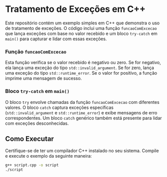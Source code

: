 # Tratamento de Exceções em C++

Este repositório contém um exemplo simples em C++ que demonstra o uso de tratamento de exceções. O código inclui uma função `funcaoComExcecao` que lança exceções com base no valor recebido e um bloco `try-catch` em `main()` para capturar e lidar com essas exceções.

### Função `funcaoComExcecao`

Esta função verifica se o valor recebido é negativo ou zero. Se for negativo, ela lança uma exceção do tipo `std::invalid_argument`. Se for zero, lança uma exceção do tipo `std::runtime_error`. Se o valor for positivo, a função imprime uma mensagem de sucesso.

### Bloco `try-catch` em `main()`

O bloco `try` envolve chamadas da função `funcaoComExcecao` com diferentes valores. O bloco `catch` captura exceções específicas (`std::invalid_argument` e `std::runtime_error`) e exibe mensagens de erro correspondentes. Um bloco `catch` genérico também está presente para lidar com exceções desconhecidas.


## Como Executar

Certifique-se de ter um compilador C++ instalado no seu sistema. Compile e execute o exemplo da seguinte maneira:

```bash
g++ script.cpp -o script
./script


